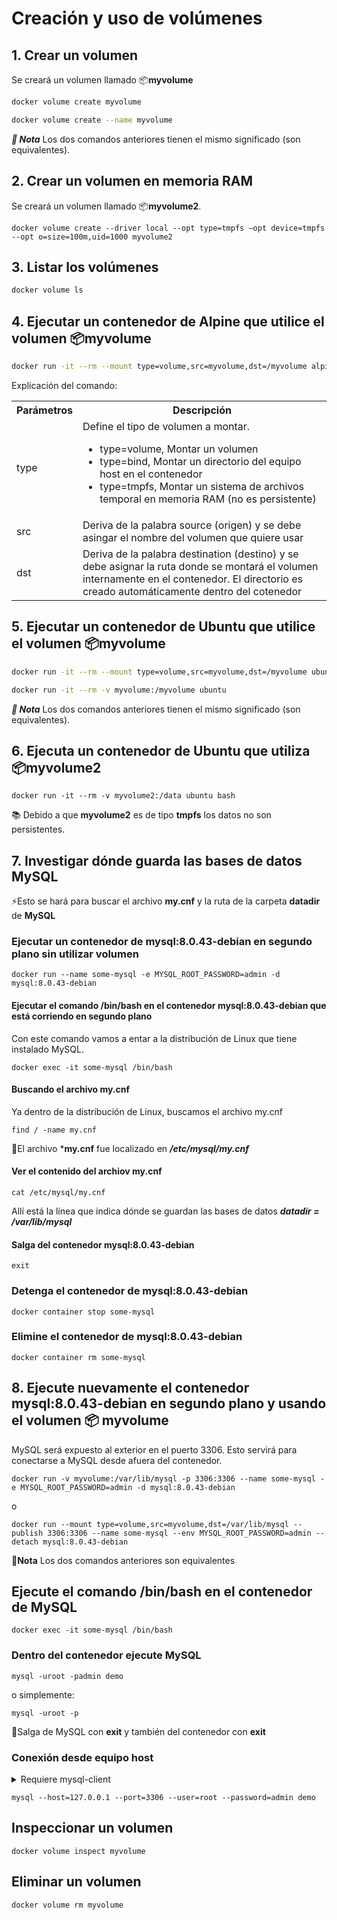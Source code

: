 # Creación y uso de volúmenes

## 1. Crear un volumen

Se creará un volumen llamado 📦**myvolume**

```bash
docker volume create myvolume
```
```bash
docker volume create --name myvolume
```
***📘 Nota*** Los dos comandos anteriores tienen el mismo significado (son equivalentes).  

## 2. Crear un volumen en memoria RAM  

Se creará un volumen llamado 📦**myvolume2**.

```
docker volume create --driver local --opt type=tmpfs –opt device=tmpfs --opt o=size=100m,uid=1000 myvolume2
```

## 3. Listar los volúmenes
```bash
docker volume ls
```

## 4. Ejecutar un contenedor de Alpine que utilice el volumen 📦myvolume

```bash
docker run -it --rm --mount type=volume,src=myvolume,dst=/myvolume alpine
```

Explicación del comando:  

<table>
  <tr>
    <th>Parámetros</th>
    <th>Descripción</th>
  </tr>
  <tr>
    <td>type</td>
    <td>Define el tipo de volumen a montar. 
    <ul>
      <li>type=volume, Montar un volumen</li>
      <li>type=bind, Montar un directorio del equipo host en el contenedor</li>
      <li>type=tmpfs, Montar un sistema de archivos temporal en memoria RAM (no es persistente)</li>
    </ul>
    </td>
  </tr>
  <tr>
    <td>src</td>
    <td>Deriva de la palabra source (origen) y se debe asingar el nombre del volumen que quiere usar</td>
  </tr>
  <tr>
    <td>dst</td>
    <td>Deriva de la palabra destination (destino) y se debe asignar la ruta donde se montará el volumen internamente en el contenedor. El directorio es creado automáticamente dentro del cotenedor</td>
  </tr>
</table>

## 5. Ejecutar un contenedor de Ubuntu que utilice el volumen 📦myvolume

```bash
docker run -it --rm --mount type=volume,src=myvolume,dst=/myvolume ubuntu
```


```bash
docker run -it --rm -v myvolume:/myvolume ubuntu
```

***📘 Nota*** Los dos comandos anteriores tienen el mismo significado (son equivalentes).  


## 6. Ejecuta un contenedor de Ubuntu que utiliza 📦myvolume2

```
docker run -it --rm -v myvolume2:/data ubuntu bash
```
📚 Debido a que **myvolume2** es de tipo **tmpfs** los datos no son persistentes.  

## 7. Investigar dónde guarda las bases de datos MySQL

⚡Esto se hará para buscar el archivo **my.cnf** y la ruta de la carpeta **datadir** de **MySQL**

### Ejecutar un contenedor de mysql:8.0.43-debian en segundo plano sin utilizar volumen

```
docker run --name some-mysql -e MYSQL_ROOT_PASSWORD=admin -d mysql:8.0.43-debian
```

#### Ejecutar el comando /bin/bash en el contenedor mysql:8.0.43-debian que está corriendo en segundo plano

Con este comando vamos a entar a la distribución de Linux que tiene instalado MySQL.

```
docker exec -it some-mysql /bin/bash
```

#### Buscando el archivo my.cnf

Ya dentro de la distribución de Linux, buscamos el archivo my.cnf

```
find / -name my.cnf
```
📖El archivo ***my.cnf** fue localizado en ***/etc/mysql/my.cnf***

#### Ver el contenido del archiov my.cnf

```
cat /etc/mysql/my.cnf
```

Allí está la línea que indica dónde se guardan las bases de datos ***datadir         = /var/lib/mysql***

#### Salga del contenedor mysql:8.0.43-debian

```
exit
```

### Detenga el contenedor de mysql:8.0.43-debian

```
docker container stop some-mysql
```

### Elimine el contenedor de mysql:8.0.43-debian

```
docker container rm some-mysql
```

## 8. Ejecute nuevamente el contenedor mysql:8.0.43-debian en segundo plano y usando el volumen 📦 myvolume

MySQL será expuesto al exterior en el puerto 3306. Esto servirá para conectarse a MySQL desde afuera del contenedor.

```
docker run -v myvolume:/var/lib/mysql -p 3306:3306 --name some-mysql -e MYSQL_ROOT_PASSWORD=admin -d mysql:8.0.43-debian
```
o
```
docker run --mount type=volume,src=myvolume,dst=/var/lib/mysql --publish 3306:3306 --name some-mysql --env MYSQL_ROOT_PASSWORD=admin --detach mysql:8.0.43-debian
```
📘**Nota** Los dos comandos anteriores son equivalentes

## Ejecute el comando /bin/bash en el contenedor de MySQL
```
docker exec -it some-mysql /bin/bash
```

### Dentro del contenedor ejecute MySQL

```
mysql -uroot -padmin demo
```

o simplemente:  

```
mysql -uroot -p
```

🔖Salga de MySQL con **exit** y también del contenedor con **exit**  

### Conexión desde equipo host

<details>
  <summary>Requiere mysql-client</summary>
  <pre>
    Si no tiene instalado el cliente de MySQL debe instalarlo con los comandos siguientes:
    sudo apt update
    sudo apt install -y mysql-client
  </pre>
</details>

```
mysql --host=127.0.0.1 --port=3306 --user=root --password=admin demo
```

## Inspeccionar un volumen
```
docker volume inspect myvolume
```

## Eliminar un volumen

```
docker volume rm myvolume
```


